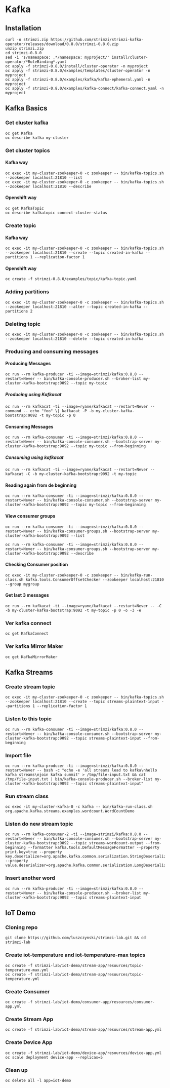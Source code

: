 # Kafka

## Installation

    curl -o strimzi.zip https://github.com/strimzi/strimzi-kafka-operator/releases/download/0.8.0/strimzi-0.8.0.zip
    unzip strimzi.zip
    cd strimzi-0.8.0
    sed -i 's/namespace: .*/namespace: myproject/' install/cluster-operator/*RoleBinding*.yaml
    oc apply -f strimzi-0.8.0/install/cluster-operator -n myproject
    oc apply -f strimzi-0.8.0/examples/templates/cluster-operator -n myproject
    oc apply -f strimzi-0.8.0/examples/kafka/kafka-ephemeral.yaml -n myproject
    oc apply -f strimzi-0.8.0/examples/kafka-connect/kafka-connect.yaml -n myproject

## Kafka Basics

### Get cluster kafka

    oc get Kafka
    oc describe kafka my-cluster

### Get cluster topics

#### Kafka way

    oc exec -it my-cluster-zookeeper-0 -c zookeeper -- bin/kafka-topics.sh --zookeeper localhost:21810 --list
    oc exec -it my-cluster-zookeeper-0 -c zookeeper -- bin/kafka-topics.sh --zookeeper localhost:21810 --describe

#### Openshift way

    oc get KafkaTopic
    oc describe kafkatopic connect-cluster-status

### Create topic

#### Kafka way

    oc exec -it my-cluster-zookeeper-0 -c zookeeper -- bin/kafka-topics.sh --zookeeper localhost:21810 --create --topic created-in-kafka --partitions 1 --replication-factor 1

#### Openshift way

    oc create -f strimzi-0.8.0/examples/topic/kafka-topic.yaml

### Adding partitions

    oc exec -it my-cluster-zookeeper-0 -c zookeeper -- bin/kafka-topics.sh --zookeeper localhost:21810 --alter --topic created-in-kafka --partitions 2

### Deleting topic

    oc exec -it my-cluster-zookeeper-0 -c zookeeper -- bin/kafka-topics.sh --zookeeper localhost:21810 --delete --topic created-in-kafka

### Producing and consuming messages

#### Producing Messages

    oc run --rm kafka-producer -ti --image=strimzi/kafka:0.8.0 --restart=Never -- bin/kafka-console-producer.sh --broker-list my-cluster-kafka-bootstrap:9092 --topic my-topic

##### Producing using Kafkacat

    oc run --rm kafkacat -ti --image=ryane/kafkacat --restart=Never --command -- echo "foo" \| kafkacat -P -b my-cluster-kafka-bootstrap:9092 -t my-topic -p 0

#### Consuming Messages

    oc run --rm kafka-consumer -ti --image=strimzi/kafka:0.8.0 --restart=Never -- bin/kafka-console-consumer.sh --bootstrap-server my-cluster-kafka-bootstrap:9092 --topic my-topic --from-beginning

##### Consuming using kafkacat

    oc run --rm kafkacat -ti --image=ryane/kafkacat --restart=Never -- kafkacat -C -b my-cluster-kafka-bootstrap:9092 -t my-topic

#### Reading again from de beginning

    oc run --rm kafka-consumer -ti --image=strimzi/kafka:0.8.0 --restart=Never -- bin/kafka-console-consumer.sh --bootstrap-server my-cluster-kafka-bootstrap:9092 --topic my-topic --from-beginning

#### View consumer groups

    oc run --rm kafka-consumer -ti --image=strimzi/kafka:0.8.0 --restart=Never -- bin/kafka-consumer-groups.sh --bootstrap-server my-cluster-kafka-bootstrap:9092 --list

    oc run --rm kafka-consumer -ti --image=strimzi/kafka:0.8.0 --restart=Never -- bin/kafka-consumer-groups.sh --bootstrap-server my-cluster-kafka-bootstrap:9092 --describe

#### Checking Consumer position

    oc exec -it my-cluster-zookeeper-0 -c zookeeper -- bin/kafka-run-class.sh kafka.tools.ConsumerOffsetChecker --zookeeper localhost:21810 --group mygroup

#### Get last 3 messages

    oc run --rm kafkacat -ti --image=ryane/kafkacat --restart=Never -- -C -b my-cluster-kafka-bootstrap:9092 -t my-topic -p 0 -o -3 -e

### Ver kafka connect

    oc get KafkaConnect

### Ver kafka Mirror Maker

    oc get KafkaMirrorMaker

## Kafka Streams

### Create stream topic

    oc exec -it my-cluster-zookeeper-0 -c zookeeper -- bin/kafka-topics.sh --zookeeper localhost:21810 --create --topic streams-plaintext-input --partitions 1 --replication-factor 1

### Listen to this topic

    oc run --rm kafka-consumer -ti --image=strimzi/kafka:0.8.0 --restart=Never -- bin/kafka-console-consumer.sh --bootstrap-server my-cluster-kafka-bootstrap:9092 --topic streams-plaintext-input --from-beginning

### Import file

    oc run --rm kafka-producer -ti --image=strimzi/kafka:0.8.0 --restart=Never -- bash -c "echo -e 'all streams lead to kafka\nhello kafka streams\njoin kafka summit' > /tmp/file-input.txt && cat /tmp/file-input.txt | bin/kafka-console-producer.sh --broker-list my-cluster-kafka-bootstrap:9092 --topic streams-plaintext-input"

### Run stream class

    oc exec -it my-cluster-kafka-0 -c kafka -- bin/kafka-run-class.sh org.apache.kafka.streams.examples.wordcount.WordCountDemo

### Listen do new stream topic

    oc run --rm kafka-consumer-2 -ti --image=strimzi/kafka:0.8.0 --restart=Never -- bin/kafka-console-consumer.sh --bootstrap-server my-cluster-kafka-bootstrap:9092 --topic streams-wordcount-output --from-beginning --formatter kafka.tools.DefaultMessageFormatter --property print.key=true --property key.deserializer=org.apache.kafka.common.serialization.StringDeserializer --property value.deserializer=org.apache.kafka.common.serialization.LongDeserializer

### Insert another word

    oc run --rm kafka-producer -ti --image=strimzi/kafka:0.8.0 --restart=Never -- bin/kafka-console-producer.sh --broker-list my-cluster-kafka-bootstrap:9092 --topic streams-plaintext-input

## IoT Demo

### Cloning repo

    git clone https://github.com/luszczynski/strimzi-lab.git && cd strimzi-lab

### Create iot-temperature and iot-temperature-max topics

    oc create -f strimzi-lab/iot-demo/stream-app/resources/topic-temperature-max.yml
    oc create -f strimzi-lab/iot-demo/stream-app/resources/topic-temperature.yml

### Create Consumer

    oc create -f strimzi-lab/iot-demo/consumer-app/resources/consumer-app.yml

### Create Stream App

    oc create -f strimzi-lab/iot-demo/stream-app/resources/stream-app.yml

### Create Device App

    oc create -f strimzi-lab/iot-demo/device-app/resources/device-app.yml
    oc scale deployment device-app --replicas=5

### Clean up

    oc delete all -l app=iot-demo
